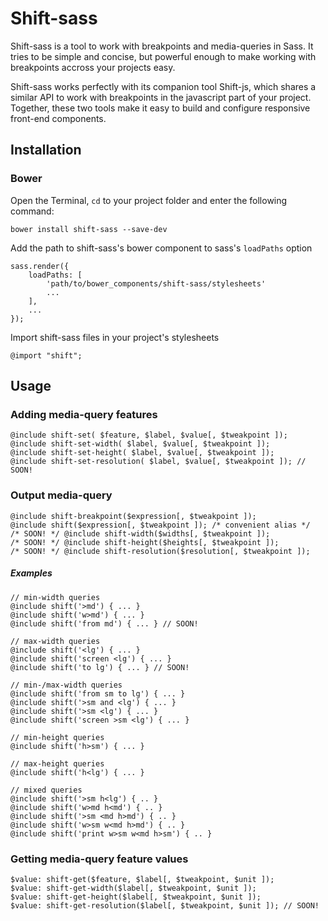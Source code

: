 # Shift-sass

Shift-sass is a tool to work with breakpoints and media-queries in Sass. It tries to be simple and concise, but powerful enough to make working with breakpoints accross your projects easy.

Shift-sass works perfectly with its companion tool Shift-js, which shares a similar API to work with breakpoints in the javascript part of your project. Together, these two tools make it easy to build and configure responsive front-end components.

## Installation

### Bower

Open the Terminal, `cd` to your project folder and enter the following command:

    bower install shift-sass --save-dev

Add the path to shift-sass's bower component to sass's `loadPaths` option

    sass.render({
        loadPaths: [
            'path/to/bower_components/shift-sass/stylesheets'
            ...
        ],
        ...
    });

Import shift-sass files in your project's stylesheets

    @import "shift";

## Usage

### Adding media-query features

    @include shift-set( $feature, $label, $value[, $tweakpoint ]);
    @include shift-set-width( $label, $value[, $tweakpoint ]);
    @include shift-set-height( $label, $value[, $tweakpoint ]);
    @include shift-set-resolution( $label, $value[, $tweakpoint ]); // SOON!

### Output media-query

    @include shift-breakpoint($expression[, $tweakpoint ]);
    @include shift($expression[, $tweakpoint ]); /* convenient alias */
    /* SOON! */ @include shift-width($widths[, $tweakpoint ]);
    /* SOON! */ @include shift-height($heights[, $tweakpoint ]);
    /* SOON! */ @include shift-resolution($resolution[, $tweakpoint ]);

##### Examples

    // min-width queries
    @include shift('>md') { ... }
    @include shift('w>md') { ... }
    @include shift('from md') { ... } // SOON!

    // max-width queries
    @include shift('<lg') { ... }
    @include shift('screen <lg') { ... }
    @include shift('to lg') { ... } // SOON!

    // min-/max-width queries
    @include shift('from sm to lg') { ... }
    @include shift('>sm and <lg') { ... }
    @include shift('>sm <lg') { ... }
    @include shift('screen >sm <lg') { ... }

    // min-height queries
    @include shift('h>sm') { ... }

    // max-height queries
    @include shift('h<lg') { ... }

    // mixed queries
    @include shift('>sm h<lg') { .. }
    @include shift('w>md h<md') { .. }
    @include shift('>sm <md h>md') { .. }
    @include shift('w>sm w<md h>md') { .. }
    @include shift('print w>sm w<md h>sm') { .. }

### Getting media-query feature values

    $value: shift-get($feature, $label[, $tweakpoint, $unit ]);
    $value: shift-get-width($label[, $tweakpoint, $unit ]);
    $value: shift-get-height($label[, $tweakpoint, $unit ]);
    $value: shift-get-resolution($label[, $tweakpoint, $unit ]); // SOON!

